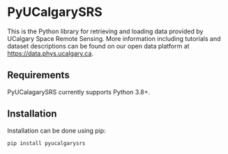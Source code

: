 # PyUCalgarySRS

This is the Python library for retrieving and loading data provided by UCalgary Space Remote Sensing. More information including tutorials and dataset descriptions can be found on our open data platform at https://data.phys.ucalgary.ca.

## Requirements

PyUCalagarySRS currently supports Python 3.8+.

## Installation

Installation can be done using pip:

```
pip install pyucalgarysrs
```
